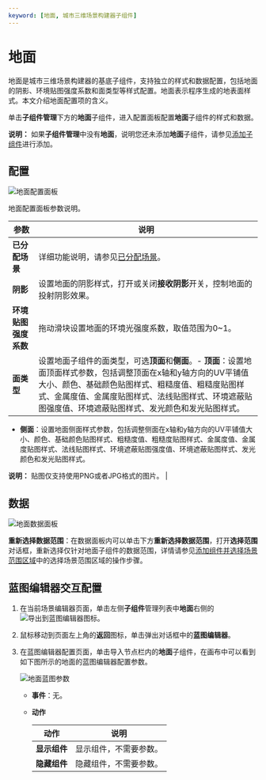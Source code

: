 ```yaml
---
keyword: [地面, 城市三维场景构建器子组件]
---
```


# 地面

地面是城市三维场景构建器的基底子组件，支持独立的样式和数据配置，包括地面的阴影、环境贴图强度系数和面类型等样式配置。地面表示程序生成的地表面样式。本文介绍地面配置项的含义。

单击**子组件管理**下方的**地面**子组件，进入配置面板配置**地面**子组件的样式和数据。

**说明：** 如果**子组件管理**中没有**地面**，说明您还未添加**地面**子组件，请参见[添加子组件](/cn.zh-CN/城市三维场景构建器/子组件面板管理.md)进行添加。

## 配置

![地面配置面板](https://static-aliyun-doc.oss-accelerate.aliyuncs.com/assets/img/zh-CN/9560807061/p185090.png)

地面配置面板参数说明。

|参数|说明|
|--|--|
|**已分配场景**|详细功能说明，请参见[已分配场景](/cn.zh-CN/城市三维场景构建器/子组件说明/子组件配置项说明.md)。|
|**阴影**|设置地面的阴影样式，打开或关闭**接收阴影**开关，控制地面的投射阴影效果。|
|**环境贴图强度系数**|拖动滑块设置地面的环境光强度系数，取值范围为0~1。|
|**面类型**|设置地面子组件的面类型，可选**顶面**和**侧面**。-   **顶面**：设置地面顶面样式参数，包括调整顶面在x轴和y轴方向的UV平铺值大小、颜色、基础颜色贴图样式、粗糙度值、粗糙度贴图样式、金属度值、金属度贴图样式、法线贴图样式、环境遮蔽贴图强度值、环境遮蔽贴图样式、发光颜色和发光贴图样式。
-   **侧面**：设置地面侧面样式参数，包括调整侧面在x轴和y轴方向的UV平铺值大小、颜色、基础颜色贴图样式、粗糙度值、粗糙度贴图样式、金属度值、金属度贴图样式、法线贴图样式、环境遮蔽贴图强度值、环境遮蔽贴图样式、发光颜色和发光贴图样式。

**说明：** 贴图仅支持使用PNG或者JPG格式的图片。 |

## 数据

![地面数据面板](https://static-aliyun-doc.oss-accelerate.aliyuncs.com/assets/img/zh-CN/9560807061/p185115.png)

**重新选择数据范围**：在数据面板内可以单击下方**重新选择数据范围**，打开**选择范围**对话框，重新选择仅针对地面子组件的数据范围，详情请参见[添加组件并选择场景范围区域](/cn.zh-CN/城市三维场景构建器/场景基础配置项.md)中的选择场景范围区域的操作步骤。

## 蓝图编辑器交互配置

1.  在当前场景编辑器页面，单击左侧**子组件**管理列表中**地面**右侧的![导出到蓝图编辑器](https://static-aliyun-doc.oss-accelerate.aliyuncs.com/assets/img/zh-CN/2434449951/p89089.jpg)图标。
2.  鼠标移动到页面左上角的**返回**图标，单击弹出对话框中的**蓝图编辑器**。
3.  在蓝图编辑器配置页面，单击导入节点栏内的**地面**子组件，在画布中可以看到如下图所示的地面的蓝图编辑器配置参数。

    ![地面蓝图参数](https://static-aliyun-doc.oss-accelerate.aliyuncs.com/assets/img/zh-CN/9560807061/p185116.jpg)

    -   **事件**：无。
    -   **动作**

        |动作|说明|
        |--|--|
        |**显示组件**|显示组件，不需要参数。|
        |**隐藏组件**|隐藏组件，不需要参数。|


